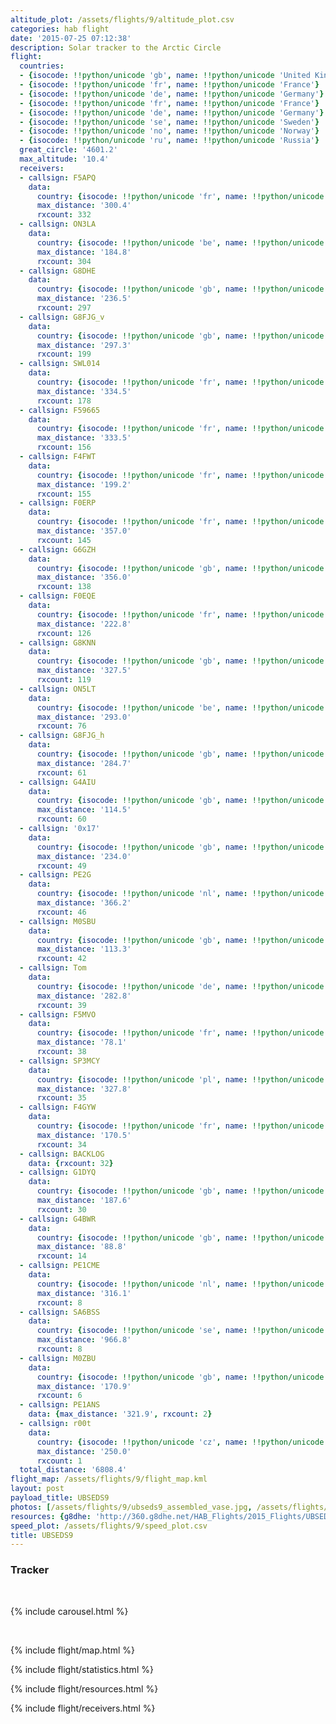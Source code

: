 ```yaml
---
altitude_plot: /assets/flights/9/altitude_plot.csv
categories: hab flight
date: '2015-07-25 07:12:38'
description: Solar tracker to the Arctic Circle
flight:
  countries:
  - {isocode: !!python/unicode 'gb', name: !!python/unicode 'United Kingdom'}
  - {isocode: !!python/unicode 'fr', name: !!python/unicode 'France'}
  - {isocode: !!python/unicode 'de', name: !!python/unicode 'Germany'}
  - {isocode: !!python/unicode 'fr', name: !!python/unicode 'France'}
  - {isocode: !!python/unicode 'de', name: !!python/unicode 'Germany'}
  - {isocode: !!python/unicode 'se', name: !!python/unicode 'Sweden'}
  - {isocode: !!python/unicode 'no', name: !!python/unicode 'Norway'}
  - {isocode: !!python/unicode 'ru', name: !!python/unicode 'Russia'}
  great_circle: '4601.2'
  max_altitude: '10.4'
  receivers:
  - callsign: F5APQ
    data:
      country: {isocode: !!python/unicode 'fr', name: !!python/unicode 'France'}
      max_distance: '300.4'
      rxcount: 332
  - callsign: ON3LA
    data:
      country: {isocode: !!python/unicode 'be', name: !!python/unicode 'Belgium'}
      max_distance: '184.8'
      rxcount: 304
  - callsign: G8DHE
    data:
      country: {isocode: !!python/unicode 'gb', name: !!python/unicode 'United Kingdom'}
      max_distance: '236.5'
      rxcount: 297
  - callsign: G8FJG_v
    data:
      country: {isocode: !!python/unicode 'gb', name: !!python/unicode 'United Kingdom'}
      max_distance: '297.3'
      rxcount: 199
  - callsign: SWL014
    data:
      country: {isocode: !!python/unicode 'fr', name: !!python/unicode 'France'}
      max_distance: '334.5'
      rxcount: 178
  - callsign: F59665
    data:
      country: {isocode: !!python/unicode 'fr', name: !!python/unicode 'France'}
      max_distance: '333.5'
      rxcount: 156
  - callsign: F4FWT
    data:
      country: {isocode: !!python/unicode 'fr', name: !!python/unicode 'France'}
      max_distance: '199.2'
      rxcount: 155
  - callsign: F0ERP
    data:
      country: {isocode: !!python/unicode 'fr', name: !!python/unicode 'France'}
      max_distance: '357.0'
      rxcount: 145
  - callsign: G6GZH
    data:
      country: {isocode: !!python/unicode 'gb', name: !!python/unicode 'United Kingdom'}
      max_distance: '356.0'
      rxcount: 138
  - callsign: F0EQE
    data:
      country: {isocode: !!python/unicode 'fr', name: !!python/unicode 'France'}
      max_distance: '222.8'
      rxcount: 126
  - callsign: G8KNN
    data:
      country: {isocode: !!python/unicode 'gb', name: !!python/unicode 'United Kingdom'}
      max_distance: '327.5'
      rxcount: 119
  - callsign: ON5LT
    data:
      country: {isocode: !!python/unicode 'be', name: !!python/unicode 'Belgium'}
      max_distance: '293.0'
      rxcount: 76
  - callsign: G8FJG_h
    data:
      country: {isocode: !!python/unicode 'gb', name: !!python/unicode 'United Kingdom'}
      max_distance: '284.7'
      rxcount: 61
  - callsign: G4AIU
    data:
      country: {isocode: !!python/unicode 'gb', name: !!python/unicode 'United Kingdom'}
      max_distance: '114.5'
      rxcount: 60
  - callsign: '0x17'
    data:
      country: {isocode: !!python/unicode 'gb', name: !!python/unicode 'United Kingdom'}
      max_distance: '234.0'
      rxcount: 49
  - callsign: PE2G
    data:
      country: {isocode: !!python/unicode 'nl', name: !!python/unicode 'Netherlands'}
      max_distance: '366.2'
      rxcount: 46
  - callsign: M0SBU
    data:
      country: {isocode: !!python/unicode 'gb', name: !!python/unicode 'United Kingdom'}
      max_distance: '113.3'
      rxcount: 42
  - callsign: Tom
    data:
      country: {isocode: !!python/unicode 'de', name: !!python/unicode 'Germany'}
      max_distance: '282.8'
      rxcount: 39
  - callsign: F5MVO
    data:
      country: {isocode: !!python/unicode 'fr', name: !!python/unicode 'France'}
      max_distance: '78.1'
      rxcount: 38
  - callsign: SP3MCY
    data:
      country: {isocode: !!python/unicode 'pl', name: !!python/unicode 'Poland'}
      max_distance: '327.8'
      rxcount: 35
  - callsign: F4GYW
    data:
      country: {isocode: !!python/unicode 'fr', name: !!python/unicode 'France'}
      max_distance: '170.5'
      rxcount: 34
  - callsign: BACKLOG
    data: {rxcount: 32}
  - callsign: G1DYQ
    data:
      country: {isocode: !!python/unicode 'gb', name: !!python/unicode 'United Kingdom'}
      max_distance: '187.6'
      rxcount: 30
  - callsign: G4BWR
    data:
      country: {isocode: !!python/unicode 'gb', name: !!python/unicode 'United Kingdom'}
      max_distance: '88.8'
      rxcount: 14
  - callsign: PE1CME
    data:
      country: {isocode: !!python/unicode 'nl', name: !!python/unicode 'Netherlands'}
      max_distance: '316.1'
      rxcount: 8
  - callsign: SA6BSS
    data:
      country: {isocode: !!python/unicode 'se', name: !!python/unicode 'Sweden'}
      max_distance: '966.8'
      rxcount: 8
  - callsign: M0ZBU
    data:
      country: {isocode: !!python/unicode 'gb', name: !!python/unicode 'United Kingdom'}
      max_distance: '170.9'
      rxcount: 6
  - callsign: PE1ANS
    data: {max_distance: '321.9', rxcount: 2}
  - callsign: r00t
    data:
      country: {isocode: !!python/unicode 'cz', name: !!python/unicode 'Czech Rep.'}
      max_distance: '250.0'
      rxcount: 1
  total_distance: '6808.4'
flight_map: /assets/flights/9/flight_map.kml
layout: post
payload_title: UBSEDS9
photos: [/assets/flights/9/ubseds9_assembled_vase.jpg, /assets/flights/9/ubseds9_pcb_early.jpg]
resources: {g8dhe: 'http://360.g8dhe.net/HAB_Flights/2015_Flights/UBSEDS9_20150725/index.php?ind=9'}
speed_plot: /assets/flights/9/speed_plot.csv
title: UBSEDS9
---
```


<!--more-->

### Tracker

<br/>

{% include carousel.html %}

<br/>

{% include flight/map.html %}

{% include flight/statistics.html %}

{% include flight/resources.html %}

{% include flight/receivers.html %}
